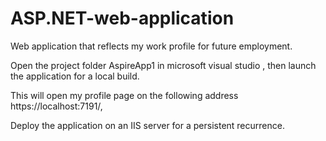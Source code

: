 # ASP.NET-web-application
Web application that reflects my work profile for future employment.

Open the project folder AspireApp1 in microsoft visual studio , then launch the application for a local build.

This will open my profile page on the following address https://localhost:7191/, 

Deploy the application on an IIS server for a persistent recurrence.

